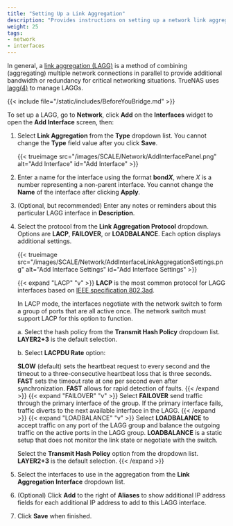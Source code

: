 ```yaml
---
title: "Setting Up a Link Aggregation"
description: "Provides instructions on setting up a network link aggregation (LAGG) interface."
weight: 25
tags:
- network
- interfaces
---
```


In general, a [link aggregation (LAGG)](https://tools.ietf.org/html/rfc7424) is a method of combining (aggregating) multiple network connections in parallel to provide additional bandwidth or redundancy for critical networking situations. 
TrueNAS uses [lagg(4)](https://wiki.debian.org/BridgeNetworkConnections) to manage LAGGs.

{{< include file="/static/includes/BeforeYouBridge.md" >}}

To set up a LAGG, go to **Network**, click **Add** on the **Interfaces** widget to open the **Add Interface** screen, then:

1. Select **Link Aggregation** from the **Type** dropdown list. You cannot change the **Type** field value after you click **Save**.

   {{< trueimage src="/images/SCALE/Network/AddInterfacePanel.png" alt="Add Interface" id="Add Interface" >}}

2. Enter a name for the interface using the format **bond*X***, where *X* is a number representing a non-parent interface.
   You cannot change the **Name** of the interface after clicking **Apply**.

3. (Optional, but recommended) Enter any notes or reminders about this particular LAGG interface in **Description**.

4. Select the protocol from the **Link Aggregation Protocol** dropdown. Options are **LACP**, **FAILOVER**, or **LOADBALANCE**. Each option displays additional settings.
 
   {{< trueimage src="/images/SCALE/Network/AddInterfaceLinkAggregationSettings.png" alt="Add Interface Settings" id="Add Interface Settings" >}}

   {{< expand "LACP" "v" >}}
   **LACP** is the most common protocol for LAGG interfaces based on [IEEE specification 802.3ad](https://www.ieee802.org/3/hssg/public/apr07/frazier_01_0407.pdf).
   
   In LACP mode, the interfaces negotiate with the network switch to form a group of ports that are all active once.
   The network switch must support LACP for this option to function. 
   
   a. Select the hash policy from the **Transmit Hash Policy** dropdown list. **LAYER2+3** is the default selection.

   b. Select **LACPDU Rate** option: 
      
   **SLOW** (default) sets the heartbeat request to every second and the timeout to a three-consecutive heartbeat loss that is three seconds. 
   **FAST** sets the timeout rate at one per second even after synchronization. **FAST** allows for rapid detection of faults.
   {{< /expand >}}
   {{< expand "FAILOVER" "v" >}}
   Select **FAILOVER** send traffic through the primary interface of the group. If the primary interface fails, traffic diverts to the next available interface in the LAGG. 
   {{< /expand >}}
   {{< expand "LOADBALANCE" "v" >}}
   Select **LOADBALANCE** to accept traffic on any port of the LAGG group and balance the outgoing traffic on the active ports in the LAGG group. 
   **LOADBALANCE** is a static setup that does not monitor the link state or negotiate with the switch.

   Select the **Transmit Hash Policy** option from the dropdown list. **LAYER2+3** is the default selection.
   {{< /expand >}}

5. Select the interfaces to use in the aggregation from the **Link Aggregation Interface** dropdown list.

6. (Optional) Click **Add** to the right of **Aliases** to show additional IP address fields for each additional IP address to add to this LAGG interface.

7. Click **Save** when finished.
